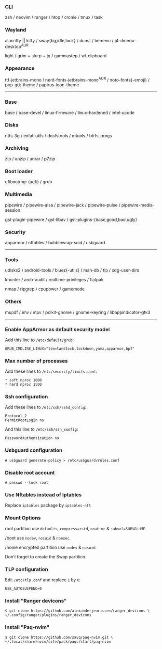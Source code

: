 ### CLI
zsh / neovim / ranger / htop / cronie / tmux / task

### Wayland
alacritty || kitty / sway{bg,idle,lock} / dunst / bemenu / j4-dmenu-desktop<sup>AUR</sup>

light / grim + slurp + jq / gammastep / wl-clipboard

### Appearance
ttf-jetbrains-mono / nerd-fonts-jetbrains-mono<sup>AUR</sup> / noto-fonts{-emoji} / pop-gtk-theme / papirus-icon-theme

---
### Base
base / base-devel / linux-firmware / linux-hardened / intel-ucode

### Disks
ntfs-3g / exfat-utils / dosfstools / mtools / btrfs-progs

### Archiving
zip / unzip / unrar / p7zip

### Boot loader
efibootmgr (uefi) / grub

### Multimedia
pipewire / pipewire-alsa / pipewire-jack / pipewire-pulse / pipewire-media-session

gst-plugin-pipewire / gst-libav / gst-plugins-{base,good,bad,ugly}

### Security
apparmor / nftables / bubblewrap-suid / usbguard

---
### Tools
udisks2 / android-tools / bluez{-utils} / man-db / tlp / xdg-user-dirs

khunter / arch-audit / realtime-privileges / flatpak

nmap / ripgrep / cpupower / gamemode

### Others
mupdf / imv / mpv / polkit-gnome / gnome-keyring / libappindicator-gtk3

---
### Enable AppArmor as default security model
Add this line to `/etc/default/grub`:
```
GRUB_CMDLINE_LINUX="lsm=landlock,lockdown,yama,apparmor,bpf"
```

### Max number of processes
Add these lines to `/etc/security/limits.conf`:
```
* soft nproc 1000
* hard nproc 1500
```

### Ssh configuration
Add these lines to `/etc/ssh/sshd_config`:
```
Protocol 2
PermitRootLogin no
```
And this line to `/etc/ssh/ssh_config`:
```
PasswordAuthentication no
```

### Usbguard configuration
```
# usbguard generate-policy > /etc/usbguard/rules.conf
```

### Disable root account
```
# passwd --lock root
```

### Use Nftables instead of Iptables
Replace `iptables` package by `iptables-nft`

### Mount Options
root partition use `defaults`, `compress=zstd`, `noatime` & `subvol=SUBVOLUME`.

/boot use `nodev`, `nosuid` & `noexec`.

/home encrypted partition use `nodev` & `nosuid`.

Don't forget to create the Swap partition.

### TLP configuration
Edit `/etc/tlp.conf` and replace `1` by `0`:
```
USB_AUTOSUSPEND=0
```

### Install "Ranger devicons"
```
$ git clone https://github.com/alexanderjeurissen/ranger_devicons \
~/.config/ranger/plugins/ranger_devicons
```

### Install "Paq-nvim"
```
$ git clone https://github.com/savq/paq-nvim.git \
~/.local/share/nvim/site/pack/paqs/start/paq-nvim
```
